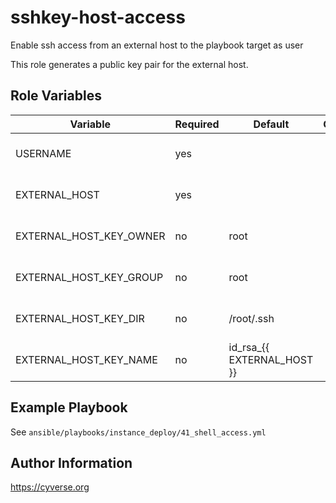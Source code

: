 sshkey-host-access
=========

Enable ssh access from an external host to the playbook target as user

This role generates a public key pair for the external host.

Role Variables
--------------

| Variable                | Required | Default                    | Choices  | Comments                                   |
|-------------------------|----------|----------------------------|----------|--------------------------------------------|
| USERNAME                | yes      |                            |          | Username that EXTERNAL_HOST can ssh as     |
| EXTERNAL_HOST           | yes      |                            |          | Ansible host that is granted ssh privilege |
| EXTERNAL_HOST_KEY_OWNER | no       | root                       |          | Owner of generated key pair                |
| EXTERNAL_HOST_KEY_GROUP | no       | root                       |          | Group of generated key pair                |
| EXTERNAL_HOST_KEY_DIR   | no       | /root/.ssh                 |          | Location of generated key pair             |
| EXTERNAL_HOST_KEY_NAME  | no       | id_rsa_{{ EXTERNAL_HOST }} |          | Name of generated key                      |

Example Playbook
----------------

See `ansible/playbooks/instance_deploy/41_shell_access.yml`

Author Information
------------------

https://cyverse.org
